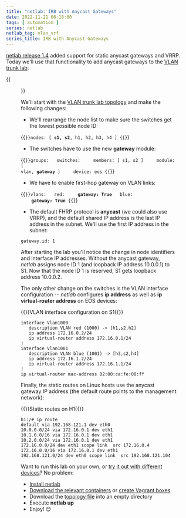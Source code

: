 ```yaml
---
title: "netlab: IRB with Anycast Gateways"
date: 2022-11-21 06:18:00
tags: [ automation ]
series: netlab
netlab_tag: vlan_vrf
series_title: IRB with Anycast Gateways
---
```

[netlab release 1.4](/2022/11/netlab-release-1-4-0.html) added support for static anycast gateways and VRRP. Today we'll use that functionality to add anycast gateways to the [VLAN trunk lab](/2022/06/netsim-vlan-trunk.html):

{{<figure src="/2022/06/vlan-trunk.png" caption="Lab topology">}}

We'll start with the [VLAN trunk lab topology](https://github.com/ipspace/netlab-examples/blob/master/VLAN/vlan-trunk/topology.yml) and make the following changes:
<!--more-->
* We'll rearrange the node list to make sure the switches get the lowest possible node ID:

{{<code>}}nodes: [ <b>s1, s2</b>, h1, h2, h3, h4 ]
{{</code>}}

* The switches have to use the new **gateway** module:

{{<code>}}groups:
&nbsp;&nbsp;switches:
&nbsp;&nbsp;&nbsp;&nbsp;members: [ s1, s2 ]
&nbsp;&nbsp;&nbsp;&nbsp;module: [ vlan, <b>gateway</b> ]
&nbsp;&nbsp;&nbsp;&nbsp;device: eos
{{</code>}}

* We have to enable first-hop gateway on VLAN links:

{{<code>}}vlans:
&nbsp;&nbsp;red:
&nbsp;&nbsp;&nbsp;&nbsp;<b>gateway: True</b>
&nbsp;&nbsp;blue:
&nbsp;&nbsp;&nbsp;&nbsp;<b>gateway: True</b>
{{</code>}}

* The default FHRP protocol is **anycast** (we could also use VRRP), and the default shared IP address is the last IP address in the subnet. We'll use the first IP address in the subnet:

```
gateway.id: 1
```

After starting the lab you'll notice the change in node identifiers and interface IP addresses. Without the anycast gateway, _netlab_ assigns node ID 1 (and loopback IP address 10.0.0.1) to S1. Now that the node ID 1 is reserved, S1 gets loopback address 10.0.0.2.

The only other change on the switches is the VLAN interface configuration -- _netlab_ configures **ip address** as well as **ip virtual-router address** on EOS devices:

{{<cc>}}VLAN interface configuration on S1{{</cc>}}
```
interface Vlan1000
   description VLAN red (1000) -> [h1,s2,h2]
   ip address 172.16.0.2/24
   ip virtual-router address 172.16.0.1/24
!
interface Vlan1001
   description VLAN blue (1001) -> [h3,s2,h4]
   ip address 172.16.1.2/24
   ip virtual-router address 172.16.1.1/24
!
ip virtual-router mac-address 02:00:ca:fe:00:ff
```

Finally, the static routes on Linux hosts use the anycast gateway IP address (the default route points to the management network):

{{<cc>}}Static routes on H1{{</cc>}}
```
h1:/# ip route
default via 192.168.121.1 dev eth0
10.0.0.0/24 via 172.16.0.1 dev eth1
10.1.0.0/16 via 172.16.0.1 dev eth1
10.2.0.0/24 via 172.16.0.1 dev eth1
172.16.0.0/24 dev eth1 scope link  src 172.16.0.4
172.16.0.0/16 via 172.16.0.1 dev eth1
192.168.121.0/24 dev eth0 scope link  src 192.168.121.104
```

Want to run this lab on your own, or [try it out with different devices](https://github.com/ipspace/netlab-examples/tree/master/routing/anycast-gateway#changing-device-types)? No problem:

* [Install netlab](https://netsim-tools.readthedocs.io/en/latest/install.html)
* [Download the relevant containers](https://netsim-tools.readthedocs.io/en/latest/labs/clab.html) or [create Vagrant boxes](https://netsim-tools.readthedocs.io/en/latest/labs/libvirt.html)
* Download the [topology file](https://github.com/ipspace/netlab-examples/blob/master/routing/anycast-gateway/topology.yml) into an empty directory
* Execute **netlab up**
* Enjoy! 😊